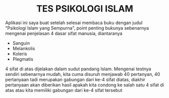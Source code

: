 <h1 align="center">TES PSIKOLOGI ISLAM</h1>
Aplikasi ini saya buat setelah selesai membaca buku dengan judul "Psikologi Islam yang Sempurna", point penting bukunya sebenarnya mengenai penjelasan 4 dasar sifat manusia, diantaranya


* Sanguin
* Melankolis
* Koleris
* Plegmatis

4 sifat di atas dijelakan dalam sudut pandang Islam. Mengenai testnya sendiri sebenarnya mudah, kita cuma disuruh menjawab 40 pertanyan, 40 pertanyaan tadi merupakan gabungan dari ke-4 sifat diatas, diakhir pertanyaan akan diberikan hasil apakah kita condong ke salah satu 4 sifat di atas atau kita memiliki gabungan dari ke-4 sifat tersebut 
